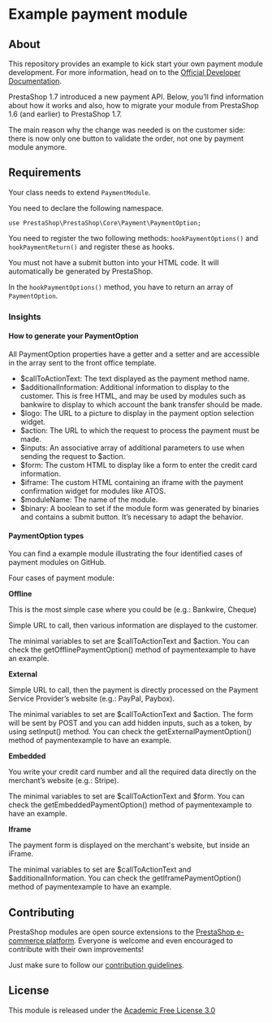 # Example payment module

## About

This repository provides an example to kick start your own payment module development. For more information, head on to the [Official Developer Documentation][documentation].

PrestaShop 1.7 introduced a new payment API. Below, you’ll find information about how it works and also, how to migrate your module from PrestaShop 1.6 (and earlier) to PrestaShop 1.7.

The main reason why the change was needed is on the customer side: there is now only one button to validate the order, not one by payment module anymore.

## Requirements

Your class needs to extend `PaymentModule`.

You need to declare the following namespace.
```
use PrestaShop\PrestaShop\Core\Payment\PaymentOption;
```

You need to register the two following methods: `hookPaymentOptions()` and `hookPaymentReturn()` and register these as hooks.

You must not have a submit button into your HTML code. It will automatically be generated by PrestaShop.

In the `hookPaymentOptions()` method, you have to return an array of `PaymentOption`.

### Insights

#### How to generate your PaymentOption

All PaymentOption properties have a getter and a setter and are accessible in the array sent to the front office template.

- $callToActionText: The text displayed as the payment method name.
- $additionalInformation: Additional information to display to the customer. This is free HTML, and may be used by modules such as bankwire to display to which account the bank transfer should be made.
- $logo: The URL to a picture to display in the payment option selection widget.
- $action: The URL to which the request to process the payment must be made.
- $inputs: An associative array of additional parameters to use when sending the request to $action.
- $form: The custom HTML to display like a form to enter the credit card information.
- $iframe: The custom HTML containing an iframe with the payment confirmation widget for modules like ATOS.
- $moduleName: The name of the module.
- $binary: A boolean to set if the module form was generated by binaries and contains a submit button. It’s necessary to adapt the behavior.

#### PaymentOption types

You can find a example module illustrating the four identified cases of payment modules on GitHub.

Four cases of payment module:

**Offline**

This is the most simple case where you could be (e.g.: Bankwire, Cheque)

Simple URL to call, then various information are displayed to the customer.

The minimal variables to set are $callToActionText and $action. You can check the getOfflinePaymentOption() method of paymentexample to have an example.

**External**

Simple URL to call, then the payment is directly processed on the Payment Service Provider’s website (e.g.: PayPal, Paybox).

The minimal variables to set are $callToActionText and $action. The form will be sent by POST and you can add hidden inputs, such as a token, by using setInput() method. You can check the getExternalPaymentOption() method of paymentexample to have an example.

**Embedded**

You write your credit card number and all the required data directly on the merchant’s website (e.g.: Stripe).

The minimal variables to set are $callToActionText and $form. You can check the getEmbeddedPaymentOption() method of paymentexample to have an example.

**Iframe**

The payment form is displayed on the merchant's website, but inside an iFrame.

The minimal variables to set are $callToActionText and $additionalInformation. You can check the getIframePaymentOption() method of paymentexample to have an example.

## Contributing

PrestaShop modules are open source extensions to the [PrestaShop e-commerce platform][prestashop]. Everyone is welcome and even encouraged to contribute with their own improvements!

Just make sure to follow our [contribution guidelines][contribution-guidelines].

## License

This module is released under the [Academic Free License 3.0][AFL-3.0] 

[documentation]: https://devdocs.prestashop.com/1.7/modules/
[prestashop]: https://www.prestashop.com/
[contribution-guidelines]: https://devdocs.prestashop.com/1.7/contribute/contribution-guidelines/project-modules/
[AFL-3.0]: https://opensource.org/licenses/AFL-3.0
